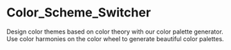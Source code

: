 # Color_Scheme_Switcher
Design color themes based on color theory with our color palette generator. Use color harmonies on the color wheel to generate beautiful color palettes.